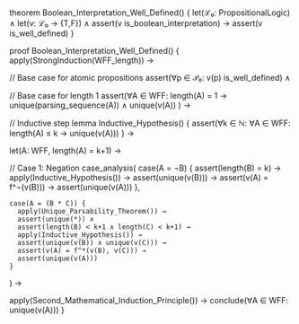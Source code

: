 theorem Boolean_Interpretation_Well_Defined() {
  let(ℒ₀: PropositionalLogic) ∧
  let(v: ℒ₀ → {T,F}) ∧
  assert(v is_boolean_interpretation) →
  assert(v is_well_defined)
}

proof Boolean_Interpretation_Well_Defined() {
  apply(StrongInduction(WFF_length)) →
  
  // Base case for atomic propositions
  assert(∀p ∈ 𝒫₀: v(p) is_well_defined) ∧
  
  // Base case for length 1
  assert(∀A ∈ WFF: length(A) = 1 → 
    unique(parsing_sequence(A)) ∧
    unique(v(A))
  ) →
  
  // Inductive step
  lemma Inductive_Hypothesis() {
    assert(∀k ∈ ℕ: ∀A ∈ WFF: length(A) ≤ k → unique(v(A)))
  } →
  
  let(A: WFF, length(A) = k+1) →
  
  // Case 1: Negation
  case_analysis(
    case(A = ¬B) {
      assert(length(B) = k) →
      apply(Inductive_Hypothesis()) →
      assert(unique(v(B))) →
      assert(v(A) = f^¬(v(B))) →
      assert(unique(v(A)))
    },
    
    case(A = (B * C)) {
      apply(Unique_Parsability_Theorem()) →
      assert(unique(*)) ∧
      assert(length(B) < k+1 ∧ length(C) < k+1) →
      apply(Inductive_Hypothesis()) →
      assert(unique(v(B)) ∧ unique(v(C))) →
      assert(v(A) = f^*(v(B), v(C))) →
      assert(unique(v(A)))
    }
  ) →
  
  apply(Second_Mathematical_Induction_Principle()) →
  conclude(∀A ∈ WFF: unique(v(A)))
}